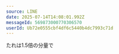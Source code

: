 ```yaml
---
source: LINE
date: 2025-07-14T14:08:01.992Z
messageId: 569873000770306570
userId: Ub72e0555cbf4df6c5440b4dc7993c71d
---
```


たれは1.5倍の分量で